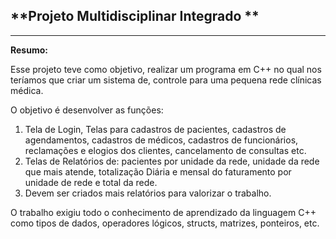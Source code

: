## **Projeto Multidisciplinar Integrado **

****

**Resumo:**

Esse projeto teve como objetivo, realizar um programa em C++ no qual nos teríamos que criar um sistema de, controle para uma pequena rede clínicas médica.

O objetivo é desenvolver as funções:

1) Tela de Login, Telas para cadastros de pacientes, cadastros de agendamentos, cadastros de médicos, cadastros de funcionários, reclamações e elogios dos clientes, cancelamento de consultas etc.
2) Telas de Relatórios de: pacientes por unidade da rede, unidade da rede que mais atende, totalização Diária e mensal do faturamento por unidade de rede e total da rede.
3) Devem ser criados mais relatórios para valorizar o trabalho.

O trabalho exigiu todo o conhecimento de aprendizado da linguagem C++ como  tipos de dados, operadores lógicos,  structs, matrizes, ponteiros, etc.

 